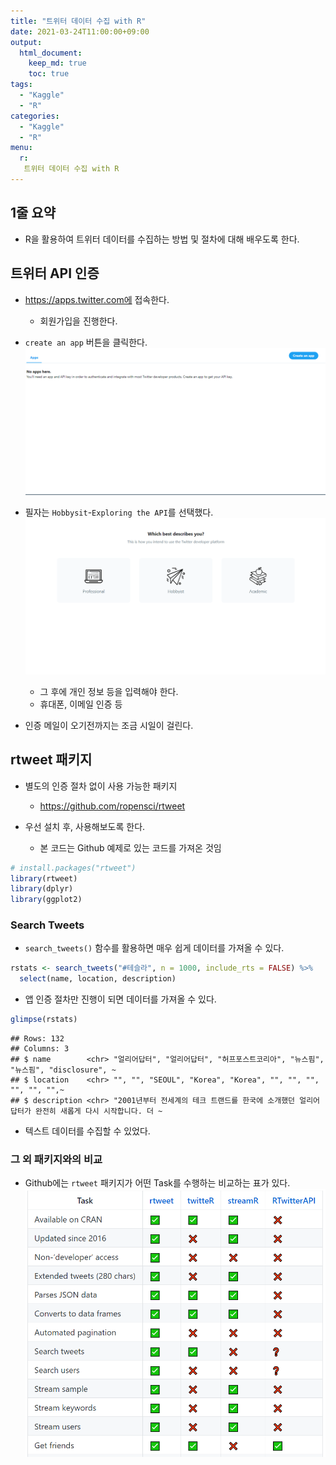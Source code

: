 ```yaml
---
title: "트위터 데이터 수집 with R"
date: 2021-03-24T11:00:00+09:00
output:
  html_document:
    keep_md: true
    toc: true
tags:
  - "Kaggle"
  - "R"
categories:
  - "Kaggle"
  - "R"
menu:
  r:
   트위터 데이터 수집 with R
---
```




## 1줄 요약
- R을 활용하여 트위터 데이터를 수집하는 방법 및 절차에 대해 배우도록 한다. 

## 트위터 API 인증
- https://apps.twitter.com에 접속한다. 
  + 회원가입을 진행한다. 

- `create an app` 버튼을 클릭한다. 
![](img/twitter01.png)

- 필자는 `Hobbysit`-`Exploring the API`를 선택했다. 
![](img/twitter02.png)
  + 그 후에 개인 정보 등을 입력해야 한다. 
  + 휴대폰, 이메일 인증 등

- 인증 메일이 오기전까지는 조금 시일이 걸린다. 


## rtweet 패키지
- 별도의 인증 절차 없이 사용 가능한 패키지
  + https://github.com/ropensci/rtweet
  
- 우선 설치 후, 사용해보도록 한다.
  + 본 코드는 Github 예제로 있는 코드를 가져온 것임

```r
# install.packages("rtweet")
library(rtweet)
library(dplyr)
library(ggplot2)
```

### Search Tweets
- `search_tweets()` 함수를 활용하면 매우 쉽게 데이터를 가져올 수 있다. 

```r
rstats <- search_tweets("#테슬라", n = 1000, include_rts = FALSE) %>% 
  select(name, location, description)
```
- 앱 인증 절차만 진행이 되면 데이터를 가져올 수 있다.



```r
glimpse(rstats)
```

```
## Rows: 132
## Columns: 3
## $ name        <chr> "얼리어답터", "얼리어답터", "허프포스트코리아", "뉴스핌", "뉴스핌", "disclosure", ~
## $ location    <chr> "", "", "SEOUL", "Korea", "Korea", "", "", "", "", "", "",~
## $ description <chr> "2001년부터 전세계의 테크 트랜드를 한국에 소개했던 얼리어답터가 완전히 새롭게 다시 시작합니다. 더 ~
```

- 텍스트 데이터를 수집할 수 있었다. 

### 그 외 패키지와의 비교
- Github에는 `rtweet` 패키지가 어떤 Task를 수행하는 비교하는 표가 있다. 
![](img/twitter03.png)



